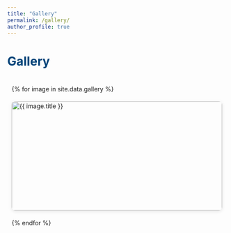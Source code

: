 ```yaml
---
title: "Gallery"
permalink: /gallery/
author_profile: true
---
```


# <font color="#004479">Gallery</font>
<span class='anchor' id='gallery'></span>

<div class="gallery-container">
  <div class="gallery-grid">
    {% for image in site.data.gallery %}
      <div class="gallery-item">
        <a href="{{ image.full_url }}" class="gallery-link" data-title="{{ image.title }}">
          <img src="{{ image.thumbnail_url }}" alt="{{ image.title }}" loading="lazy">
          <div class="gallery-item-info">
            <h3>{{ image.title }}</h3>
            <p>{{ image.description }}</p>
            <span class="gallery-date">{{ image.date }}</span>
          </div>
        </a>
      </div>
    {% endfor %}
  </div>
</div>

<style>
.gallery-container {
  padding: 20px 0;
}

.gallery-grid {
  display: grid;
  grid-template-columns: repeat(auto-fill, minmax(300px, 1fr));
  gap: 20px;
  padding: 0 10px;
}

.gallery-item {
  position: relative;
  overflow: hidden;
  border-radius: 8px;
  box-shadow: 0 2px 8px rgba(0,0,0,0.1);
  transition: transform 0.3s ease;
}

.gallery-item:hover {
  transform: translateY(-5px);
}

.gallery-item img {
  width: 100%;
  height: 250px;
  object-fit: cover;
  display: block;
}

.gallery-item-info {
  position: absolute;
  bottom: 0;
  left: 0;
  right: 0;
  background: linear-gradient(transparent, rgba(0,0,0,0.8));
  color: white;
  padding: 15px;
  opacity: 0;
  transition: opacity 0.3s ease;
}

.gallery-item:hover .gallery-item-info {
  opacity: 1;
}

.gallery-item-info h3 {
  margin: 0 0 5px 0;
  font-size: 1.2em;
}

.gallery-item-info p {
  margin: 0;
  font-size: 0.9em;
}

.gallery-date {
  font-size: 0.8em;
  opacity: 0.8;
}
</style> 
